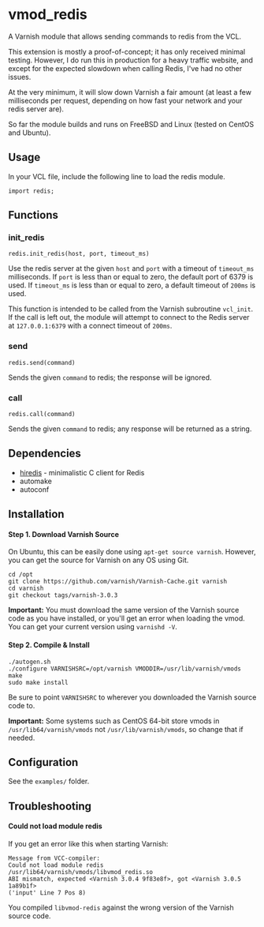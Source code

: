 vmod_redis
==========

A Varnish module that allows sending commands to redis from the VCL.

This extension is mostly a proof-of-concept; it has only received minimal testing. However, I do run this in production for a heavy traffic website, and except for the expected slowdown when calling Redis, I've had no other issues.

At the very minimum, it will slow down Varnish a fair amount (at least a few milliseconds per request, depending on how fast your network and your redis server are).

So far the module builds and runs on FreeBSD and Linux (tested on CentOS and Ubuntu).

Usage
-----

In your VCL file, include the following line to load the redis module.

```
import redis;
```

Functions
---------

### init_redis

```
redis.init_redis(host, port, timeout_ms)
```

Use the redis server at the given `host` and `port` with a timeout of `timeout_ms` milliseconds. If `port` is less than or equal to zero, the default port of 6379 is used. If `timeout_ms` is less than or equal to zero, a default timeout of `200ms` is used.

This function is intended to be called from the Varnish subroutine `vcl_init`. If the call is left out, the module will attempt to connect to the Redis server at `127.0.0.1:6379` with a connect timeout of `200ms`.

### send

```
redis.send(command)
```

Sends the given `command` to redis; the response will be ignored.

### call

```
redis.call(command)
```

Sends the given `command` to redis; any response will be returned as a string.

Dependencies
------------

* [hiredis](https://github.com/redis/hiredis) - minimalistic C client for Redis
* automake
* autoconf

Installation
------------

#### Step 1. Download Varnish Source

On Ubuntu, this can be easily done using `apt-get source varnish`. However, you can get the source for Varnish on any OS using Git.

```
cd /opt
git clone https://github.com/varnish/Varnish-Cache.git varnish
cd varnish
git checkout tags/varnish-3.0.3
```

**Important:** You must download the same version of the Varnish source code as you have installed, or you'll get an error when loading the vmod. You can get your current version using `varnishd -V`.

#### Step 2. Compile & Install

```
./autogen.sh
./configure VARNISHSRC=/opt/varnish VMODDIR=/usr/lib/varnish/vmods
make
sudo make install
```

Be sure to point `VARNISHSRC` to wherever you downloaded the Varnish source code to.

**Important:** Some systems such as CentOS 64-bit store vmods in `/usr/lib64/varnish/vmods` not `/usr/lib/varnish/vmods`, so change that if needed.

Configuration
-------------

See the `examples/` folder.

Troubleshooting
---------------

#### Could not load module redis

If you get an error like this when starting Varnish:

```
Message from VCC-compiler:
Could not load module redis
/usr/lib64/varnish/vmods/libvmod_redis.so
ABI mismatch, expected <Varnish 3.0.4 9f83e8f>, got <Varnish 3.0.5 1a89b1f>
('input' Line 7 Pos 8)
```

You compiled `libvmod-redis` against the wrong version of the Varnish source code.
